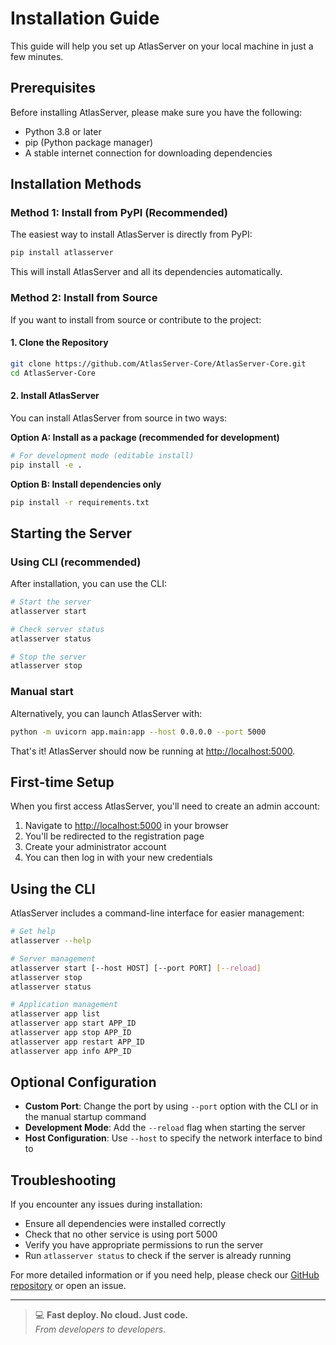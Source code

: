# Installation Guide

This guide will help you set up AtlasServer on your local machine in just a few minutes.

## Prerequisites

Before installing AtlasServer, please make sure you have the following:

- Python 3.8 or later
- pip (Python package manager)
- A stable internet connection for downloading dependencies

## Installation Methods

### Method 1: Install from PyPI (Recommended)

The easiest way to install AtlasServer is directly from PyPI:

```bash
pip install atlasserver
```

This will install AtlasServer and all its dependencies automatically.

### Method 2: Install from Source

If you want to install from source or contribute to the project:

#### 1. Clone the Repository

```bash
git clone https://github.com/AtlasServer-Core/AtlasServer-Core.git
cd AtlasServer-Core
```

#### 2. Install AtlasServer

You can install AtlasServer from source in two ways:

**Option A: Install as a package (recommended for development)**

```bash
# For development mode (editable install)
pip install -e .
```

**Option B: Install dependencies only**

```bash
pip install -r requirements.txt
```

## Starting the Server

### Using CLI (recommended)

After installation, you can use the CLI:

```bash
# Start the server
atlasserver start

# Check server status
atlasserver status

# Stop the server
atlasserver stop
```

### Manual start

Alternatively, you can launch AtlasServer with:

```bash
python -m uvicorn app.main:app --host 0.0.0.0 --port 5000
```

That's it! AtlasServer should now be running at [http://localhost:5000](http://localhost:5000).

## First-time Setup

When you first access AtlasServer, you'll need to create an admin account:

1. Navigate to [http://localhost:5000](http://localhost:5000) in your browser
2. You'll be redirected to the registration page
3. Create your administrator account
4. You can then log in with your new credentials

## Using the CLI

AtlasServer includes a command-line interface for easier management:

```bash
# Get help
atlasserver --help

# Server management
atlasserver start [--host HOST] [--port PORT] [--reload]
atlasserver stop
atlasserver status

# Application management
atlasserver app list
atlasserver app start APP_ID
atlasserver app stop APP_ID
atlasserver app restart APP_ID
atlasserver app info APP_ID
```

## Optional Configuration

- **Custom Port**: Change the port by using `--port` option with the CLI or in the manual startup command
- **Development Mode**: Add the `--reload` flag when starting the server
- **Host Configuration**: Use `--host` to specify the network interface to bind to

## Troubleshooting

If you encounter any issues during installation:

- Ensure all dependencies were installed correctly
- Check that no other service is using port 5000
- Verify you have appropriate permissions to run the server
- Run `atlasserver status` to check if the server is already running

For more detailed information or if you need help, please check our [GitHub repository](https://github.com/AtlasServer-Core/AtlasServer-Core) or open an issue.

---

> 💻 **Fast deploy. No cloud. Just code.**  
> *From developers to developers.*